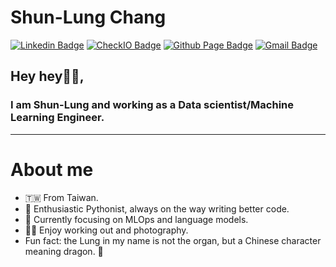 # Shun-Lung Chang

[![Linkedin Badge](https://img.shields.io/badge/-ShunLungChang-blue?style=flat-square&logo=Linkedin&logoColor=white&link=https://www.linkedin.com/in/slchang/)](https://www.linkedin.com/in/slchang/) [![CheckIO Badge](https://img.shields.io/badge/-ShunLungChang-FFA500?style=flat-square&logo=CheckIO&logoColor=white&link=https://py.checkio.org/user/slchangtw/)](https://py.checkio.org/user/slchangtw/) [![Github Page Badge](https://img.shields.io/badge/GitHub%20Pages-222222?style=for-the-badge&logo=GitHub%20Pages&logoColor=white)](https://slchangtw.github.io/) [![Gmail Badge](https://img.shields.io/badge/-ShunLungChang-c14438?style=flat-square&logo=Gmail&logoColor=white&link=mailto:shunlung.chang@gmail.com)](mailto:shunlung.chang@gmail.com) 

## Hey hey👋🏻, 

### I am Shun-Lung and working as a Data scientist/Machine Learning Engineer.
---

# About me

- 🇹🇼 From Taiwan.
- 🐍 Enthusiastic Pythonist, always on the way writing better code.
- 🔬 Currently focusing on MLOps and language models.
- 💪🏼 Enjoy working out and photography.
- Fun fact: the Lung in my name is not the organ, but a Chinese character meaning dragon. 🐉


